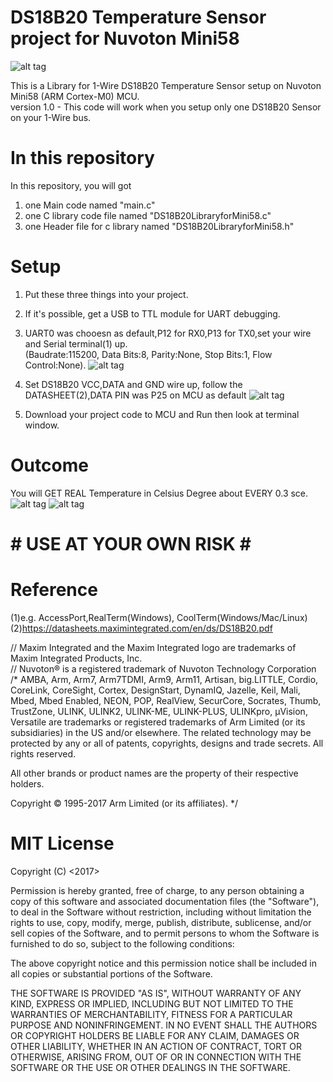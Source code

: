 # DS18B20 Temperature Sensor project for Nuvoton Mini58
![alt tag](https://user-images.githubusercontent.com/26266974/29377308-0c334206-82ee-11e7-945a-6c186315cb9c.jpeg)
  
This is a Library for 1-Wire DS18B20 Temperature Sensor setup on Nuvoton Mini58 (ARM Cortex-M0) MCU.  
version 1.0 - This code will work when you setup only one DS18B20 Sensor on your 1-Wire bus.  


# In this repository
In this repository, you will got  
1. one Main code named "main.c"
2. one C library code file named "DS18B20LibraryforMini58.c"  
3. one Header file for c library named "DS18B20LibraryforMini58.h"  


# Setup

1. Put these three things into your project. 
2. If it's possible, get a USB to TTL module for UART debugging. 
3. UART0 was chooesn as default,P12 for RX0,P13 for TX0,set your wire and Serial terminal(1) up.   
(Baudrate:115200, Data Bits:8, Parity:None, Stop Bits:1, Flow Control:None). 
![alt tag](https://user-images.githubusercontent.com/26266974/29377247-d3585a48-82ed-11e7-8647-46d2fee6821b.png)
   
4. Set DS18B20 VCC,DATA and GND wire up, follow the DATASHEET(2),DATA PIN was P25 on MCU as default
![alt tag](https://user-images.githubusercontent.com/26266974/29377061-24bc80b8-82ed-11e7-9fef-38ba9c08a1a3.jpg)

5. Download your project code to MCU and Run then look at terminal window.   

# Outcome
You will GET REAL Temperature in Celsius Degree about EVERY 0.3 sce.   
![alt tag](https://user-images.githubusercontent.com/26266974/29377028-107733dc-82ed-11e7-9048-65d22ece3b82.PNG)
![alt tag](https://user-images.githubusercontent.com/26266974/29377031-1158d080-82ed-11e7-8c37-bab78bb77bb0.PNG)

# # USE AT YOUR OWN RISK # #

# Reference
(1)e.g. AccessPort,RealTerm(Windows), CoolTerm(Windows/Mac/Linux)
(2)https://datasheets.maximintegrated.com/en/ds/DS18B20.pdf

// Maxim Integrated and the Maxim Integrated logo are trademarks of Maxim Integrated Products, Inc.  
// Nuvoton® is a registered trademark of Nuvoton Technology Corporation  
/*
AMBA, Arm, Arm7, Arm7TDMI, Arm9, Arm11, Artisan, big.LITTLE, Cordio, CoreLink, CoreSight, Cortex, DesignStart, DynamIQ, Jazelle, Keil, Mali, Mbed, Mbed Enabled, NEON, POP, RealView, SecurCore, Socrates, Thumb, TrustZone, ULINK, ULINK2, ULINK-ME, ULINK-PLUS, ULINKpro, µVision, Versatile are trademarks or registered trademarks of Arm Limited (or its subsidiaries) in the US and/or elsewhere. The related technology may be protected by any or all of patents, copyrights, designs and trade secrets. All rights reserved.

All other brands or product names are the property of their respective holders.

Copyright © 1995-2017 Arm Limited (or its affiliates).
*/

# MIT License
Copyright (C) <2017> <KEVIN-WANG>

Permission is hereby granted, free of charge, to any person obtaining a copy of this software and associated documentation files (the "Software"), to deal in the Software without restriction, including without limitation the rights to use, copy, modify, merge, publish, distribute, sublicense, and/or sell copies of the Software, and to permit persons to whom the Software is furnished to do so, subject to the following conditions:

The above copyright notice and this permission notice shall be included in all copies or substantial portions of the Software.

THE SOFTWARE IS PROVIDED "AS IS", WITHOUT WARRANTY OF ANY KIND, EXPRESS OR IMPLIED, INCLUDING BUT NOT LIMITED TO THE WARRANTIES OF MERCHANTABILITY, FITNESS FOR A PARTICULAR PURPOSE AND NONINFRINGEMENT. IN NO EVENT SHALL THE AUTHORS OR COPYRIGHT HOLDERS BE LIABLE FOR ANY CLAIM, DAMAGES OR OTHER LIABILITY, WHETHER IN AN ACTION OF CONTRACT, TORT OR OTHERWISE, ARISING FROM, OUT OF OR IN CONNECTION WITH THE SOFTWARE OR THE USE OR OTHER DEALINGS IN THE SOFTWARE.

